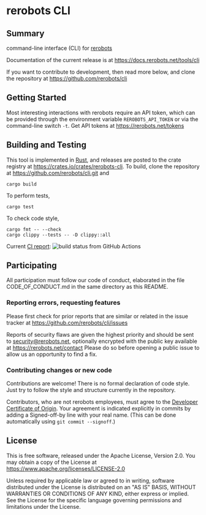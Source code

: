 rerobots CLI
============

Summary
-------

command-line interface (CLI) for [rerobots](https://rerobots.net/)

Documentation of the current release is at https://docs.rerobots.net/tools/cli

If you want to contribute to development, then read more below, and clone the
repository at https://github.com/rerobots/cli


Getting Started
---------------

Most interesting interactions with rerobots require an API token, which can be
provided through the environment variable `REROBOTS_API_TOKEN` or via the
command-line switch `-t`. Get API tokens at https://rerobots.net/tokens


Building and Testing
--------------------

This tool is implemented in [Rust](https://www.rust-lang.org/), and releases are
posted to the crate registry at <https://crates.io/crates/rerobots-cli>.
To build, clone the repository at https://github.com/rerobots/cli.git and

    cargo build

To perform tests,

    cargo test

To check code style,

    cargo fmt -- --check
    cargo clippy --tests -- -D clippy::all

Current [CI report](https://github.com/rerobots/cli/actions/workflows/main.yml):
![build status from GitHub Actions](https://github.com/rerobots/cli/actions/workflows/main.yml/badge.svg)


Participating
-------------

All participation must follow our code of conduct, elaborated in the file
CODE_OF_CONDUCT.md in the same directory as this README.

### Reporting errors, requesting features

Please first check for prior reports that are similar or related in the issue
tracker at https://github.com/rerobots/cli/issues

Reports of security flaws are given the highest priority and should be sent to
<security@rerobots.net>, optionally encrypted with the public key available at
https://rerobots.net/contact Please do so before opening a public issue to allow
us an opportunity to find a fix.

### Contributing changes or new code

Contributions are welcome! There is no formal declaration of code style. Just
try to follow the style and structure currently in the repository.

Contributors, who are not rerobots employees, must agree to the [Developer
Certificate of Origin](https://developercertificate.org/). Your agreement is
indicated explicitly in commits by adding a Signed-off-by line with your real
name. (This can be done automatically using `git commit --signoff`.)


License
-------

This is free software, released under the Apache License, Version 2.0.
You may obtain a copy of the License at https://www.apache.org/licenses/LICENSE-2.0

Unless required by applicable law or agreed to in writing, software
distributed under the License is distributed on an "AS IS" BASIS,
WITHOUT WARRANTIES OR CONDITIONS OF ANY KIND, either express or implied.
See the License for the specific language governing permissions and
limitations under the License.
